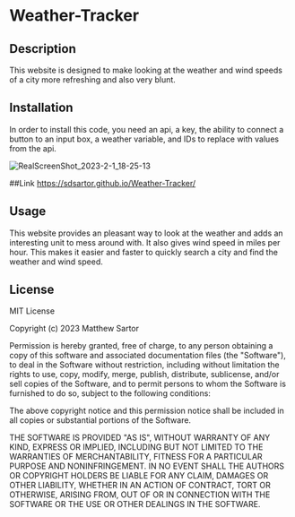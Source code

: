 # Weather-Tracker

## Description

This website is designed to make looking at the weather and wind speeds of a city more refreshing and also very blunt.

## Installation

In order to install this code, you need an api, a key, the ability to connect a button to an input box, a weather variable, and IDs to replace with values from the api.


![RealScreenShot_2023-2-1_18-25-13](https://user-images.githubusercontent.com/116858656/216216447-d80a4bf3-6b52-41ee-ab29-b18ac3d4e8bf.jpeg)

##Link
https://sdsartor.github.io/Weather-Tracker/

## Usage

This website provides an pleasant way to look at the weather and adds an interesting unit to mess around with.  It also gives wind speed in miles per hour.  This makes it easier and faster to quickly search a city and find the weather and wind speed.

## License

MIT License

Copyright (c) 2023 Matthew Sartor

Permission is hereby granted, free of charge, to any person obtaining a copy
of this software and associated documentation files (the "Software"), to deal
in the Software without restriction, including without limitation the rights
to use, copy, modify, merge, publish, distribute, sublicense, and/or sell
copies of the Software, and to permit persons to whom the Software is
furnished to do so, subject to the following conditions:

The above copyright notice and this permission notice shall be included in all
copies or substantial portions of the Software.

THE SOFTWARE IS PROVIDED "AS IS", WITHOUT WARRANTY OF ANY KIND, EXPRESS OR
IMPLIED, INCLUDING BUT NOT LIMITED TO THE WARRANTIES OF MERCHANTABILITY,
FITNESS FOR A PARTICULAR PURPOSE AND NONINFRINGEMENT. IN NO EVENT SHALL THE
AUTHORS OR COPYRIGHT HOLDERS BE LIABLE FOR ANY CLAIM, DAMAGES OR OTHER
LIABILITY, WHETHER IN AN ACTION OF CONTRACT, TORT OR OTHERWISE, ARISING FROM,
OUT OF OR IN CONNECTION WITH THE SOFTWARE OR THE USE OR OTHER DEALINGS IN THE
SOFTWARE.
